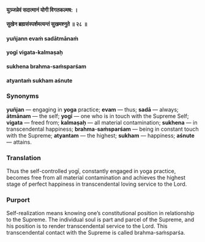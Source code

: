 #### युञ्जन्नेवं सदात्मानं योगी विगतकल्मष: ।
#### सुखेन ब्रह्मसंस्पर्शमत्यन्तं सुखमश्नुते ॥ २८ ॥

#### yuñjann evaṁ sadātmānaṁ
#### yogī vigata-kalmaṣaḥ
#### sukhena brahma-saṁsparśam
#### atyantaṁ sukham aśnute

### Synonyms

**yuñjan** — engaging in **yoga** practice; **evam** — thus; **sadā** — always; **ātmānam** — the self; **yogī** — one who is in touch with the Supreme Self; **vigata** — freed from; **kalmaṣaḥ** — all material contamination; **sukhena** — in transcendental happiness; **brahma**-**saṁsparśam** — being in constant touch with the Supreme; **atyantam** — the highest; **sukham** — happiness; **aśnute** — attains.

### Translation

Thus the self-controlled yogī, constantly engaged in yoga practice, becomes free from all material contamination and achieves the highest stage of perfect happiness in transcendental loving service to the Lord.

### Purport

Self-realization means knowing one’s constitutional position in relationship to the Supreme. The individual soul is part and parcel of the Supreme, and his position is to render transcendental service to the Lord. This transcendental contact with the Supreme is called brahma-saṁsparśa.
